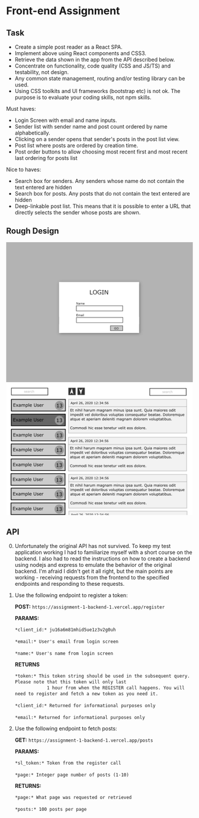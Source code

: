 # Front-end Assignment

## Task

- Create a simple post reader as a React SPA.
- Implement above using React components and CSS3.
- Retrieve the data shown in the app from the API described below.
- Concentrate on functionality, code quality (CSS and JS/TS) and testability, not design.
- Any common state management, routing and/or testing library can be used.
- Using CSS toolkits and UI frameworks (bootstrap etc) is not ok. The purpose is to evaluate your coding skills, not npm skills.

Must haves:
- Login Screen with email and name inputs.
- Sender list with sender name and post count ordered by name alphabetically. 
- Clicking on a sender opens that sender's posts in the post list view.
- Post list where posts are ordered by creation time.
- Post order buttons to allow choosing most recent first and most recent last ordering for posts list

Nice to haves:
- Search box for senders. Any senders whose name do not contain the text entered are hidden
- Search box for posts. Any posts that do not contain the text entered are hidden
- Deep-linkable post list. This means that it is possible to enter a URL that directly selects the sender whose posts are shown.

## Rough Design
![Login Screen](https://raw.githubusercontent.com/IhorSylakov/IhorSylakov/main/repo-previews/assignment-1-login.png)
![Posts Screen](https://raw.githubusercontent.com/IhorSylakov/IhorSylakov/main/repo-previews/assignment-1-posts.png)

## API

0. Unfortunately the original API has not survived. To keep my test application working I had to familiarize myself with a short course on the backend. I also had to read the instructions on how to create a backend using nodejs and express to emulate the behavior of the original backend. I'm afraid I didn't get it all right, but the main points are working - receiving requests from the frontend to the specified endpoints and responding to these requests.

1. Use the following endpoint to register a token:

    **POST:** `https://assignment-1-backend-1.vercel.app/register`

    **PARAMS:**
   
    ```
    *client_id:* ju16a6m81mhid5ue1z3v2g0uh
 
    *email:* User's email from login screen
 
    *name:* User's name from login screen
    ```

    **RETURNS**
    
    ```
    *token:* This token string should be used in the subsequent query. Please note that this token will only last 
                1 hour from when the REGISTER call happens. You will need to register and fetch a new token as you need it.
 
    *client_id:* Returned for informational purposes only
 
    *email:* Returned for informational purposes only
    ```

2. Use the following endpoint to fetch posts:

    **GET:** `https://assignment-1-backend-1.vercel.app/posts`

    **PARAMS:**
    
    ```
    *sl_token:* Token from the register call
 
    *page:* Integer page number of posts (1-10)
    ```

    **RETURNS:**
    
    ```
    *page:* What page was requested or retrieved
 
    *posts:* 100 posts per page
    ```
